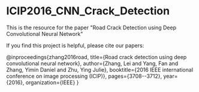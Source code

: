# ICIP2016_CNN_Crack_Detection
This is the resource for the paper "Road Crack Detection using Deep Convolutional Neural Network"

If you find this project is helpful, please cite our papers: 

@inproceedings{zhang2016road,
  title={Road crack detection using deep convolutional neural network},
  author={Zhang, Lei and Yang, Fan and Zhang, Yimin Daniel and Zhu, Ying Julie},
  booktitle={2016 IEEE international conference on image processing (ICIP)},
  pages={3708--3712},
  year={2016},
  organization={IEEE}
}



